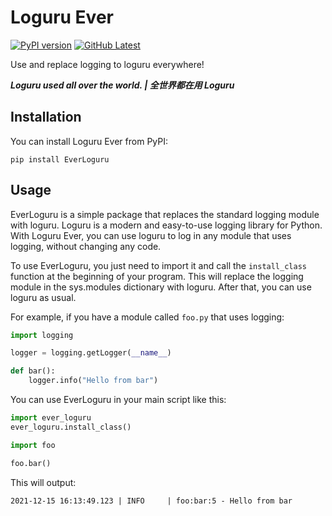 # Loguru Ever
[![PyPI version](https://img.shields.io/pypi/v/EverLoguru.svg)](https://pypi.org/project/EverLoguru/)
[![GitHub Latest](https://img.shields.io/github/downloads/Chinese-Cyq20100313/loguruEverywhere/latest/total)](https://github.com/Chinese-Cyq20100313/loguruEverywhere/releases)
  
Use and replace logging to loguru everywhere!

_**Loguru used all over the world. | 全世界都在用 Loguru**_

## Installation
You can install Loguru Ever from PyPI:  
```shell
pip install EverLoguru
```

## Usage
EverLoguru is a simple package that replaces the standard logging module with loguru. Loguru is a modern and easy-to-use logging library for Python. With Loguru Ever, you can use loguru to log in any module that uses logging, without changing any code.  
  
To use EverLoguru, you just need to import it and call the `install_class` function at the beginning of your program. This will replace the logging module in the sys.modules dictionary with loguru. After that, you can use loguru as usual.  

For example, if you have a module called `foo.py` that uses logging:  

```python
import logging

logger = logging.getLogger(__name__)

def bar():
    logger.info("Hello from bar")
```

You can use EverLoguru in your main script like this:  

```python
import ever_loguru
ever_loguru.install_class()

import foo

foo.bar()
```

This will output:  
```log
2021-12-15 16:13:49.123 | INFO     | foo:bar:5 - Hello from bar
```

